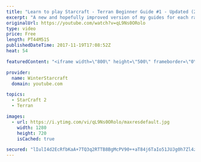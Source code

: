 ```yaml
---
title: "Learn to play Starcraft - Terran Beginner Guide #1 - Updated (2017 LOTV)"
excerpt: "A new and hopefully improved version of my guides for each race where I go over as many basics as possible while doing it live :)  I strongly believe that a super structured guide style is not very helpful compared to watching/playing the game actively.  Feedback is greatly appreciated. -- Watch live"
originalUrl: https://youtube.com/watch?v=qL9Ns0ORolo
type: video
price: Free
length: PT44M51S
publishedDateTime: 2017-11-19T17:08:52Z
heat: 54

featuredContent: "<iframe width=\"800\" height=\"500\" frameborder=\"0\" src=\"https://www.youtube.com/embed/qL9Ns0ORolo\" allow=\"accelerometer; autoplay; encrypted-media; gyroscope; picture-in-picture\" allowfullscreen></iframe>"

provider:
  name: WinterStarcraft
  domain: youtube.com

topics:
  - StarCraft 2
  - Terran

images:
  - url: https://i.ytimg.com/vi/qL9Ns0ORolo/maxresdefault.jpg
    width: 1280
    height: 720
    isCached: true

secured: "lIulI4d2EcRfbKaA+7TQ3q2RTTB8BgMcPV90++aT84j6TaIo51JUJg0h7Zl4zLCZL44/5MNePcGPAC4GnkcOSifRuKI9b27pL7NeLzdC34v8v2sm5uSNenfB2bIMw1Dqq86XNKLjw0WQbMhGYYJ1Ts6GcVJ8EbFuj6nETYxDkHvPnltQ7uiHZoCBDOOg6jnyYITmYFD/3JQmNhzlqQfhyJxjGKcA7p+YZGubDXEkNV2FP9f8fIGBHlzBKh0oDOP5JhRisUc/FWiAKmUvPoY7KRf8djD1rPmSuwfz+/Qmj22AcoaqmAZGYSCoeOahv8YWQXoauqhO6sKrxCI9CgQ32qk+fSAZlWeruaU7edT23xO1q4eBV7NJmL3D43sjq6iGhMgJA6MOyjHD5UpWzTksvOXU6TQ1jBvs2ZYNubT9YvjzBqv/YFqCRBMkZiwO2YbP;XlPH34IrVPNip7QfWBs23A=="
---
```


